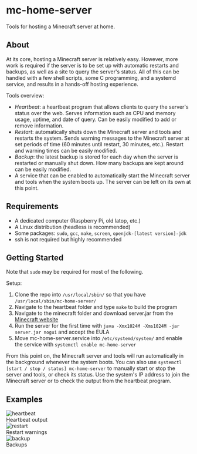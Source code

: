 # mc-home-server
Tools for hosting a Minecraft server at home.

## About
At its core, hosting a Minecraft server is relatively easy. However, more work is required if the server is to be set up with automatic restarts and backups, as well as a site to query the server's status. All of this can be handled with a few shell scripts, some C programming, and a systemd service, and results in a hands-off hosting experience.  

Tools overview:
- _Heartbeat_: a heartbeat program that allows clients to query the server's status over the web. Serves information such as CPU and memory usage, uptime, and date of query. Can be easily modified to add or remove information.
- _Restart_: automatically shuts down the Minecraft server and tools and restarts the system. Sends warning messages to the Minecraft server at set periods of time (60 minutes until restart, 30 minutes, etc.). Restart and warning times can be easily modified.
- _Backup_: the latest backup is stored for each day when the server is restarted or manually shut down. How many backups are kept around can be easily modified.
- A service that can be enabled to automatically start the Minecraft server and tools when the system boots up. The server can be left on its own at this point.

## Requirements
- A dedicated computer (Raspberry Pi, old latop, etc.)
- A Linux distribution (headless is recommended)
- Some packages: `sudo`, `gcc`, `make`, `screen`, `openjdk-[latest version]-jdk`
- ssh is not required but highly recommended

## Getting Started
Note that `sudo` may be required for most of the following.  

Setup:
1. Clone the repo into `/usr/local/sbin/` so that you have `/usr/local/sbin/mc-home-server/`
2. Navigate to the heartbeat folder and type `make` to build the program
3. Navigate to the minecraft folder and download server.jar from the [Minecraft website](https://www.minecraft.net/en-us/download/server)
4. Run the server for the first time with `java -Xmx1024M -Xms1024M -jar server.jar nogui` and accept the EULA
5. Move mc-home-server.service into `/etc/systemd/system/` and enable the service with `systemctl enable mc-home-server`

From this point on, the Minecraft server and tools will run automatically in the background whenever the system boots. You can also use `systemctl [start / stop / status] mc-home-server` to manually start or stop the server and tools, or check its status. Use the system's IP address to join the Minecraft server or to check the output from the heartbeat program.

## Examples
![heartbeat](https://github.com/aCallin/mc-home-server/assets/52753086/e566b9eb-dbe2-4fea-a2df-c432c036ddf7)  
Heartbeat output  
![restart](https://github.com/aCallin/mc-home-server/assets/52753086/3aa58bca-ff5e-4289-a37b-c2e653fdc0ce)  
Restart warnings  
![backup](https://github.com/aCallin/mc-home-server/assets/52753086/978bda76-326a-4a99-80c0-d68374e9e427)  
Backups
